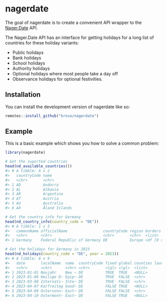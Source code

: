 
<!-- README.md is generated from README.Rmd. Please edit that file -->

# nagerdate

<!-- badges: start -->
<!-- badges: end -->

The goal of nagerdate is to create a convenient API wrapper to the
[Nager.Date](https://github.com/nager/Nager.Date) API.

The Nager.Date API has an interface for getting holidays for a long list
of countries for these holiday variants:

- Public holidays
- Bank holidays
- School holidays
- Authority holidays
- Optional holidays where most people take a day off
- Observance holidays for optional festivities.

## Installation

You can install the development version of nagerdate like so:

``` r
remotes::install_github("krose/nagerdate")
```

## Example

This is a basic example which shows you how to solve a common problem:

``` r
library(nagerdate)

# Get the suported countries
head(nd_available_countries())
#> # A tibble: 6 x 2
#>   countryCode name         
#>   <chr>       <chr>        
#> 1 AD          Andorra      
#> 2 AL          Albania      
#> 3 AR          Argentina    
#> 4 AT          Austria      
#> 5 AU          Australia    
#> 6 AX          Åland Islands

# Get the country info for Germany
head(nd_country_info(country_code = "DE"))
#> # A tibble: 1 x 5
#>   commonName officialName                countryCode region borders     
#>   <chr>      <chr>                       <chr>       <chr>  <list>      
#> 1 Germany    Federal Republic of Germany DE          Europe <df [9 x 5]>

# Get the holidays for Germany in 2023
head(nd_holidays(country_code = "DE", year = 2023))
#> # A tibble: 6 x 9
#>   date       localName  name  countryCode fixed global counties launchYear types
#>   <chr>      <chr>      <chr> <chr>       <lgl> <lgl>  <list>        <int> <lis>
#> 1 2023-01-01 Neujahr    New ~ DE          TRUE  TRUE   <NULL>         1967 <chr>
#> 2 2023-01-06 Heilige D~ Epip~ DE          TRUE  FALSE  <chr>          1967 <chr>
#> 3 2023-03-08 Internati~ Inte~ DE          TRUE  FALSE  <chr>          2019 <chr>
#> 4 2023-04-07 Karfreitag Good~ DE          FALSE TRUE   <NULL>           NA <chr>
#> 5 2023-04-09 Ostersonn~ East~ DE          FALSE FALSE  <chr>            NA <chr>
#> 6 2023-04-10 Ostermont~ East~ DE          FALSE TRUE   <NULL>         1642 <chr>
```
